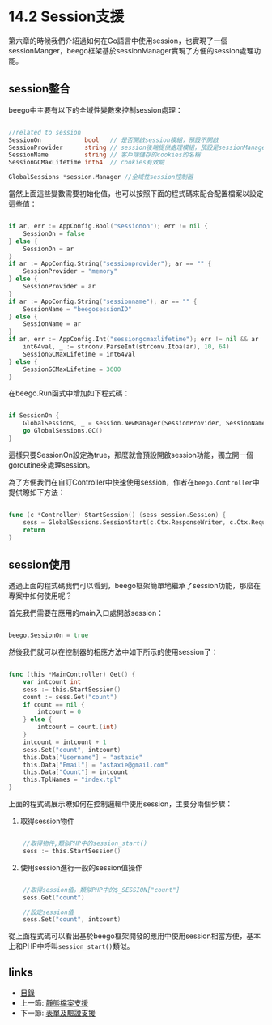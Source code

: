 # 14.2 Session支援
第六章的時候我們介紹過如何在Go語言中使用session，也實現了一個sessionManger，beego框架基於sessionManager實現了方便的session處理功能。

## session整合
beego中主要有以下的全域性變數來控制session處理：
```Go

//related to session
SessionOn            bool   // 是否開啟session模組，預設不開啟
SessionProvider      string // session後端提供處理模組，預設是sessionManager支援的memory
SessionName          string // 客戶端儲存的cookies的名稱
SessionGCMaxLifetime int64  // cookies有效期

GlobalSessions *session.Manager //全域性session控制器
```
當然上面這些變數需要初始化值，也可以按照下面的程式碼來配合配置檔案以設定這些值：
```Go

if ar, err := AppConfig.Bool("sessionon"); err != nil {
	SessionOn = false
} else {
	SessionOn = ar
}
if ar := AppConfig.String("sessionprovider"); ar == "" {
	SessionProvider = "memory"
} else {
	SessionProvider = ar
}
if ar := AppConfig.String("sessionname"); ar == "" {
	SessionName = "beegosessionID"
} else {
	SessionName = ar
}
if ar, err := AppConfig.Int("sessiongcmaxlifetime"); err != nil && ar != 0 {
	int64val, _ := strconv.ParseInt(strconv.Itoa(ar), 10, 64)
	SessionGCMaxLifetime = int64val
} else {
	SessionGCMaxLifetime = 3600
}
```
在beego.Run函式中增加如下程式碼：
```Go

if SessionOn {
	GlobalSessions, _ = session.NewManager(SessionProvider, SessionName, SessionGCMaxLifetime)
	go GlobalSessions.GC()
}
```
這樣只要SessionOn設定為true，那麼就會預設開啟session功能，獨立開一個goroutine來處理session。

為了方便我們在自訂Controller中快速使用session，作者在`beego.Controller`中提供瞭如下方法：
```Go

func (c *Controller) StartSession() (sess session.Session) {
	sess = GlobalSessions.SessionStart(c.Ctx.ResponseWriter, c.Ctx.Request)
	return
}
```
## session使用
透過上面的程式碼我們可以看到，beego框架簡單地繼承了session功能，那麼在專案中如何使用呢？

首先我們需要在應用的main入口處開啟session：
```Go

beego.SessionOn = true
```

然後我們就可以在控制器的相應方法中如下所示的使用session了：
```Go

func (this *MainController) Get() {
	var intcount int
	sess := this.StartSession()
	count := sess.Get("count")
	if count == nil {
		intcount = 0
	} else {
		intcount = count.(int)
	}
	intcount = intcount + 1
	sess.Set("count", intcount)
	this.Data["Username"] = "astaxie"
	this.Data["Email"] = "astaxie@gmail.com"
	this.Data["Count"] = intcount
	this.TplNames = "index.tpl"
}
```
上面的程式碼展示瞭如何在控制邏輯中使用session，主要分兩個步驟：

1. 取得session物件

```Go

	//取得物件,類似PHP中的session_start()
	sess := this.StartSession()
```

2. 使用session進行一般的session值操作

```Go

	//取得session值，類似PHP中的$_SESSION["count"]
	sess.Get("count")

	//設定session值
	sess.Set("count", intcount)
```
從上面程式碼可以看出基於beego框架開發的應用中使用session相當方便，基本上和PHP中呼叫`session_start()`類似。


## links
   * [目錄](<preface.md>)
   * 上一節: [靜態檔案支援](<14.1.md>)
   * 下一節: [表單及驗證支援](<14.3.md>)